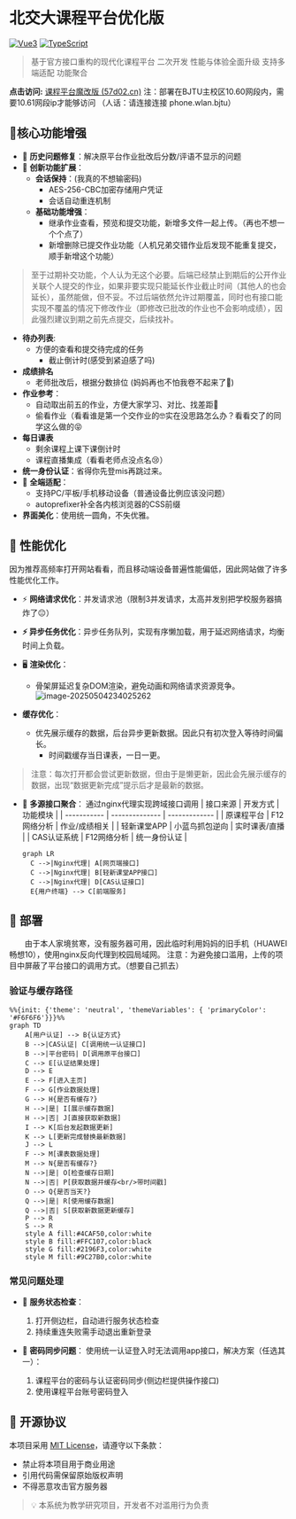 # 北交大课程平台优化版

[![Vue3](https://img.shields.io/badge/Vue3-4FC08D?logo=vuedotjs&logoColor=white)](https://vuejs.org/)
[![TypeScript](https://img.shields.io/badge/TypeScript-3178C6?logo=typescript&logoColor=white)](https://www.typescriptlang.org/)
> 基于官方接口重构的现代化课程平台 二次开发 性能与体验全面升级 支持多端适配 功能聚合 

**点击访问:** [课程平台魔改版 (57d02.cn)](http://hw.57d02.cn:8080/)
注：部署在BJTU主校区10.60网段内，需要10.61网段ip才能够访问
（人话：请连接连接 phone.wlan.bjtu）
## 🌟核心功能增强
- 🐞 **历史问题修复**：解决原平台作业批改后分数/评语不显示的问题
- 🚀 **创新功能扩展**：
  - **会话保持**：(我真的不想输密码)
    - AES-256-CBC加密存储用户凭证
    - 会话自动重连机制
  - **基础功能增强**：
    - 继承作业查看，预览和提交功能，新增多文件一起上传。（再也不想一个个点了）
    - 新增删除已提交作业功能（人机兄弟交错作业后发现不能重复提交，顺手新增这个功能）
> 至于过期补交功能，个人认为无这个必要。后端已经禁止到期后的公开作业关联个人提交的作业，如果非要实现只能延长作业截止时间（其他人的也会延长），虽然能做，但不妥。不过后端依然允许过期覆盖，同时也有接口能实现不覆盖的情况下修改作业（即修改已批改的作业也不会影响成绩），因此强烈建议到期之前先点提交，后续找补。
  - **待办列表**:
    - 方便的查看和提交待完成的任务
      - 截止倒计时(感受到紧迫感了吗)
  - **成绩排名**
    - 老师批改后，根据分数排位 (妈妈再也不怕我卷不起来了😤)
  - **作业参考**：
    -  自动取出前五的作业，方便大家学习、对比、找差距🤔
     - 偷看作业（看看谁是第一个交作业的🤓实在没思路怎么办？看看交了的同学这么做的😝 
   - **每日课表**
     -  剩余课程上课下课倒计时
     - 课程直播集成（看看老师点没点名😢）
   - **统一身份认证**：省得你先登mis再跳过来。
   - 📱 **全端适配**：
     - 支持PC/平板/手机移动设备（普通设备比例应该没问题）
     -  autoprefixer补全各内核浏览器的CSS前缀
   - **界面美化**：使用统一圆角，不失优雅。
## 🚄 性能优化
因为推荐高频率打开网站看看，而且移动端设备普遍性能偏低，因此网站做了许多性能优化工作。
- ⚡ **网络请求优化**：并发请求池（限制3并发请求，太高并发别把学校服务器搞炸了😐）
  
- **⚡ 异步任务优化**：异步任务队列，实现有序懒加载，用于延迟网络请求，均衡时间上负载。
  
- 🖥️ **渲染优化**：
  - 骨架屏延迟复杂DOM渲染，避免动画和网络请求资源竞争。
  	![image-20250504234025262](https://resource-un4.pages.dev/article/image-20250504234025262.png)
  
- **缓存优化**：
  - 优先展示缓存的数据，后台异步更新数据。因此只有初次登入等待时间偏长。
    - 时间戳缓存当日课表，一日一更。
> 注意：每次打开都会尝试更新数据，但由于是懒更新，因此会先展示缓存的数据，出现“数据更新完成”提示后才是最新的数据。
  
- 🔗 **多源接口聚合**：
  通过nginx代理实现跨域接口调用
| 接口来源    | 开发方式       | 功能模块      |
| ----------- | -------------- | ------------- |
| 原课程平台  | F12网络分析    | 作业/成绩相关 |
| 轻新课堂APP | 小蓝鸟抓包逆向 | 实时课表/直播 |
| CAS认证系统 | F12网络分析    | 统一身份认证  |

  ```mermaid
  graph LR
    C -->|Nginx代理| A[网页端接口]
    C -->|Nginx代理| B[轻新课堂APP接口]
    C -->|Nginx代理| D[CAS认证接口]
    E{用户终端} --> C[前端服务]
  ```
## 🚀 部署
　　由于本人家境贫寒，没有服务器可用，因此临时利用妈妈的旧手机（HUAWEI 畅想10），使用nginx反向代理到校园局域网。
注意：为避免接口滥用，上传的项目中屏蔽了平台接口的调用方式。（想要自己抓去）
### 验证与缓存路径
```mermaid
%%{init: {'theme': 'neutral', 'themeVariables': { 'primaryColor': '#F6F6F6'}}}%%
graph TD
    A[用户认证] --> B{认证方式}
    B -->|CAS认证| C[调用统一认证接口]
    B -->|平台密码| D[调用原平台接口]
    C --> E[认证结果处理]
    D --> E
    E --> F[进入主页]
    F --> G[作业数据处理]
    G --> H{是否有缓存?}
    H -->|是| I[展示缓存数据]
    H -->|否| J[直接获取新数据]
    I --> K[后台发起数据更新]
    K --> L[更新完成替换最新数据]
    J --> L
    F --> M[课表数据处理]
    M --> N{是否有缓存?}
    N -->|是| O[检查缓存日期]
    N -->|否| P[获取数据并缓存<br/>带时间戳]
    O --> Q{是否当天?}
    Q -->|是| R[使用缓存数据]
    Q -->|否| S[获取新数据更新缓存]
    P --> R
    S --> R
    style A fill:#4CAF50,color:white
    style B fill:#FFC107,color:black
    style G fill:#2196F3,color:white
    style M fill:#9C27B0,color:white
```
### 常见问题处理
- 🔄 **服务状态检查**：
  1. 打开侧边栏，自动进行服务状态检查
  2. 持续重连失败需手动退出重新登录
  
- 🔑 **密码同步问题**：
  使用统一认证登入时无法调用app接口，解决方案（任选其一）：
  
  1. 课程平台的密码与认证密码同步(侧边栏提供操作接口)
  2. 使用课程平台账号密码登入

## 📜 开源协议
本项目采用 [MIT License](LICENSE)，请遵守以下条款：
- 禁止将本项目用于商业用途
- 引用代码需保留原始版权声明
- 不得恶意攻击官方服务器
> 💡 本系统为教学研究项目，开发者不对滥用行为负责